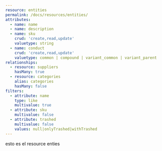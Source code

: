 ```yaml
---
resource: entities
permalink: /docs/resources/entities/
attributes:
  - name: name
  - name: description
  - name: sku
    crud: 'create,read,update'
    valuetype: string
  - name: conduct
    crud: 'create,read,update'
    valuetype: common | compound | variant_common | variant_parent
relationships:
  - resource: suppliers
    hasMany: true
  - resource: categories
    alias: categories
    hasMany: false
filters:
  - attribute: name
    type: like
    multivalue: true
  - attribute: sku
    multivalue: false
  - attribute: trashed
    multivalue: false
    values: null|onlyTrashed|withTrashed
---
```


esto es el resource enties
